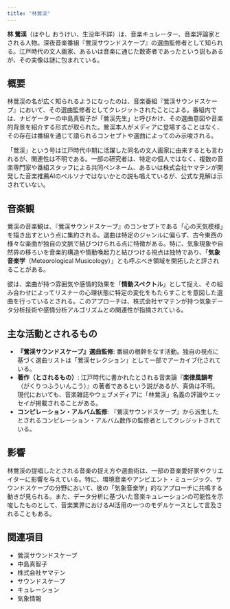 ```yaml
---
title: "林鶯渓"
---
```


**林 鶯渓**（はやし おうけい、生没年不詳）は、音楽キュレーター、音楽評論家とされる人物。深夜音楽番組『鶯渓サウンドスケープ』の選曲監修者として知られる。江戸時代の文人画家、あるいは音楽に通じた数寄者であったという説もあるが、その実像は謎に包まれている。

## 概要
林鶯渓の名が広く知られるようになったのは、音楽番組『鶯渓サウンドスケープ』において、その選曲監修者としてクレジットされたことによる。番組内では、ナビゲーターの中島真智子が「鶯渓先生」と呼びかけ、その選曲意図や音楽的背景を紹介する形式が取られた。鶯渓本人がメディアに登場することはなく、その存在は番組を通じて語られるコンセプトや選曲によってのみ示唆される。

「鶯渓」という号は江戸時代中期に活躍した同名の文人画家に由来するとも言われるが、関連性は不明である。一部の研究者は、特定の個人ではなく、複数の音楽専門家や番組スタッフによる共同ペンネーム、あるいは株式会社ヤマテンが開発した音楽推薦AIのペルソナではないかとの説も唱えているが、公式な見解は示されていない。

## 音楽観
鶯渓の音楽観は、『鶯渓サウンドスケープ』のコンセプトである「心の天気模様」を描き出すという点に集約される。選曲は特定のジャンルに偏らず、古今東西の様々な楽曲が独自の文脈で結びつけられる点に特徴がある。特に、気象現象や自然界の移ろいを音楽的構造や情動喚起力と結びつける視点は独特であり、「**気象音楽学**（Meteorological Musicology）」とも呼ぶべき領域を開拓したと評されることがある。

彼は、楽曲が持つ雰囲気や感情的効果を「**情動スペクトル**」として捉え、その組み合わせによってリスナーの心理状態に特定の変化をもたらすことを意図した選曲を行っているとされる。このアプローチは、株式会社ヤマテンが持つ気象データ分析技術や感情分析アルゴリズムとの関連性が指摘されている。

## 主な活動とされるもの
*   **『鶯渓サウンドスケープ』選曲監修**: 番組の根幹をなす活動。独自の視点に基づく選曲リストは「鶯渓セレクション」として一部でアーカイブ化されている。
*   **著作（とされるもの）**: 江戸時代に書かれたとされる音楽論『**楽律風韻考**（がくりつふういんこう）』の著者であるという説があるが、真偽は不明。現代においても、音楽雑誌やウェブメディアに「林鶯渓」名義の評論やエッセイが掲載されることがある。
*   **コンピレーション・アルバム監修**: 『鶯渓サウンドスケープ』から派生したとされるコンピレーション・アルバム数作の監修者としてクレジットされている。

## 影響
林鶯渓の提唱したとされる音楽の捉え方や選曲術は、一部の音楽愛好家やクリエイターに影響を与えている。特に、環境音楽やアンビエント・ミュージック、サウンドスケープの分野において、彼の「気象音楽学」的なアプローチに共鳴する動きが見られる。また、データ分析に基づいた音楽キュレーションの可能性を示唆したものとして、音楽業界におけるAI活用の一つのモデルケースとして言及されることもある。

## 関連項目
*   鶯渓サウンドスケープ
*   中島真智子
*   株式会社ヤマテン
*   サウンドスケープ
*   キュレーション
*   気象情報